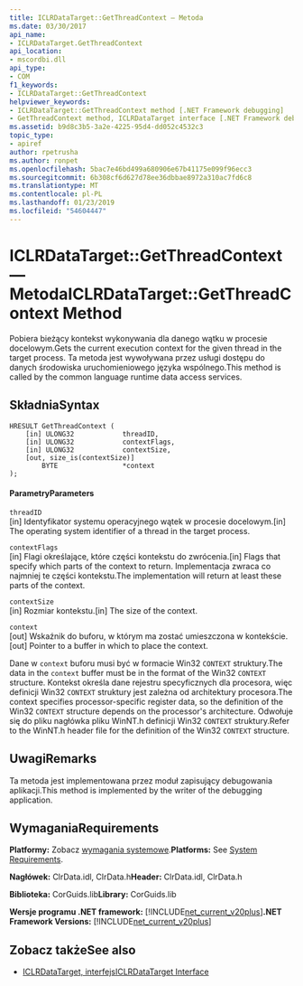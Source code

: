 ```yaml
---
title: ICLRDataTarget::GetThreadContext — Metoda
ms.date: 03/30/2017
api_name:
- ICLRDataTarget.GetThreadContext
api_location:
- mscordbi.dll
api_type:
- COM
f1_keywords:
- ICLRDataTarget::GetThreadContext
helpviewer_keywords:
- ICLRDataTarget::GetThreadContext method [.NET Framework debugging]
- GetThreadContext method, ICLRDataTarget interface [.NET Framework debugging]
ms.assetid: b9d8c3b5-3a2e-4225-95d4-dd052c4532c3
topic_type:
- apiref
author: rpetrusha
ms.author: ronpet
ms.openlocfilehash: 5bac7e46bd499a680906e67b41175e099f96ecc3
ms.sourcegitcommit: 6b308cf6d627d78ee36dbbae8972a310ac7fd6c8
ms.translationtype: MT
ms.contentlocale: pl-PL
ms.lasthandoff: 01/23/2019
ms.locfileid: "54604447"
---
```

# <a name="iclrdatatargetgetthreadcontext-method"></a><span data-ttu-id="c7f05-102">ICLRDataTarget::GetThreadContext — Metoda</span><span class="sxs-lookup"><span data-stu-id="c7f05-102">ICLRDataTarget::GetThreadContext Method</span></span>
<span data-ttu-id="c7f05-103">Pobiera bieżący kontekst wykonywania dla danego wątku w procesie docelowym.</span><span class="sxs-lookup"><span data-stu-id="c7f05-103">Gets the current execution context for the given thread in the target process.</span></span> <span data-ttu-id="c7f05-104">Ta metoda jest wywoływana przez usługi dostępu do danych środowiska uruchomieniowego języka wspólnego.</span><span class="sxs-lookup"><span data-stu-id="c7f05-104">This method is called by the common language runtime data access services.</span></span>  
  
## <a name="syntax"></a><span data-ttu-id="c7f05-105">Składnia</span><span class="sxs-lookup"><span data-stu-id="c7f05-105">Syntax</span></span>  
  
```  
HRESULT GetThreadContext (  
    [in] ULONG32            threadID,  
    [in] ULONG32            contextFlags,  
    [in] ULONG32            contextSize,  
    [out, size_is(contextSize)]   
        BYTE                *context  
);  
```  
  
#### <a name="parameters"></a><span data-ttu-id="c7f05-106">Parametry</span><span class="sxs-lookup"><span data-stu-id="c7f05-106">Parameters</span></span>  
 `threadID`  
 <span data-ttu-id="c7f05-107">[in] Identyfikator systemu operacyjnego wątek w procesie docelowym.</span><span class="sxs-lookup"><span data-stu-id="c7f05-107">[in] The operating system identifier of a thread in the target process.</span></span>  
  
 `contextFlags`  
 <span data-ttu-id="c7f05-108">[in] Flagi określające, które części kontekstu do zwrócenia.</span><span class="sxs-lookup"><span data-stu-id="c7f05-108">[in] Flags that specify which parts of the context to return.</span></span> <span data-ttu-id="c7f05-109">Implementacja zwraca co najmniej te części kontekstu.</span><span class="sxs-lookup"><span data-stu-id="c7f05-109">The implementation will return at least these parts of the context.</span></span>  
  
 `contextSize`  
 <span data-ttu-id="c7f05-110">[in] Rozmiar kontekstu.</span><span class="sxs-lookup"><span data-stu-id="c7f05-110">[in] The size of the context.</span></span>  
  
 `context`  
 <span data-ttu-id="c7f05-111">[out] Wskaźnik do buforu, w którym ma zostać umieszczona w kontekście.</span><span class="sxs-lookup"><span data-stu-id="c7f05-111">[out] Pointer to a buffer in which to place the context.</span></span>  
  
 <span data-ttu-id="c7f05-112">Dane w `context` buforu musi być w formacie Win32 `CONTEXT` struktury.</span><span class="sxs-lookup"><span data-stu-id="c7f05-112">The data in the `context` buffer must be in the format of the Win32 `CONTEXT` structure.</span></span> <span data-ttu-id="c7f05-113">Kontekst określa dane rejestru specyficznych dla procesora, więc definicji Win32 `CONTEXT` struktury jest zależna od architektury procesora.</span><span class="sxs-lookup"><span data-stu-id="c7f05-113">The context specifies processor-specific register data, so the definition of the Win32 `CONTEXT` structure depends on the processor's architecture.</span></span> <span data-ttu-id="c7f05-114">Odwołuje się do pliku nagłówka pliku WinNT.h definicji Win32 `CONTEXT` struktury.</span><span class="sxs-lookup"><span data-stu-id="c7f05-114">Refer to the WinNT.h header file for the definition of the Win32 `CONTEXT` structure.</span></span>  
  
## <a name="remarks"></a><span data-ttu-id="c7f05-115">Uwagi</span><span class="sxs-lookup"><span data-stu-id="c7f05-115">Remarks</span></span>  
 <span data-ttu-id="c7f05-116">Ta metoda jest implementowana przez moduł zapisujący debugowania aplikacji.</span><span class="sxs-lookup"><span data-stu-id="c7f05-116">This method is implemented by the writer of the debugging application.</span></span>  
  
## <a name="requirements"></a><span data-ttu-id="c7f05-117">Wymagania</span><span class="sxs-lookup"><span data-stu-id="c7f05-117">Requirements</span></span>  
 <span data-ttu-id="c7f05-118">**Platformy:** Zobacz [wymagania systemowe](../../../../docs/framework/get-started/system-requirements.md).</span><span class="sxs-lookup"><span data-stu-id="c7f05-118">**Platforms:** See [System Requirements](../../../../docs/framework/get-started/system-requirements.md).</span></span>  
  
 <span data-ttu-id="c7f05-119">**Nagłówek:** ClrData.idl, ClrData.h</span><span class="sxs-lookup"><span data-stu-id="c7f05-119">**Header:** ClrData.idl, ClrData.h</span></span>  
  
 <span data-ttu-id="c7f05-120">**Biblioteka:** CorGuids.lib</span><span class="sxs-lookup"><span data-stu-id="c7f05-120">**Library:** CorGuids.lib</span></span>  
  
 <span data-ttu-id="c7f05-121">**Wersje programu .NET framework:** [!INCLUDE[net_current_v20plus](../../../../includes/net-current-v20plus-md.md)]</span><span class="sxs-lookup"><span data-stu-id="c7f05-121">**.NET Framework Versions:** [!INCLUDE[net_current_v20plus](../../../../includes/net-current-v20plus-md.md)]</span></span>  
  
## <a name="see-also"></a><span data-ttu-id="c7f05-122">Zobacz także</span><span class="sxs-lookup"><span data-stu-id="c7f05-122">See also</span></span>
- [<span data-ttu-id="c7f05-123">ICLRDataTarget, interfejs</span><span class="sxs-lookup"><span data-stu-id="c7f05-123">ICLRDataTarget Interface</span></span>](../../../../docs/framework/unmanaged-api/debugging/iclrdatatarget-interface.md)
